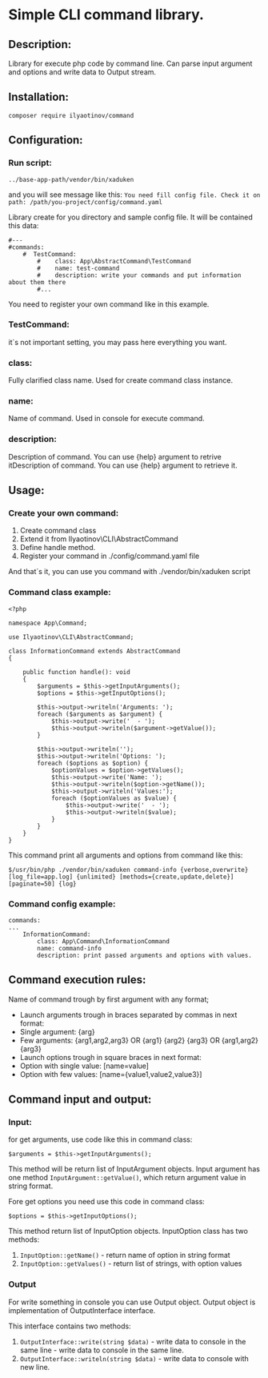 # Simple CLI command library.

## Description:
Library for execute php code by command line. Can parse input argument
and options and write data to Output stream.

## Installation: 
    composer require ilyaotinov/command
## Configuration:

### Run script:

    ../base-app-path/vendor/bin/xaduken

and you will see message like this: 
`You need fill config file. Check it on path: /path/you-project/config/command.yaml`

Library create for you directory and sample config file. It will be contained this data:


    #---
    #commands:
        #  TestCommand:
            #    class: App\AbstractCommand\TestCommand
            #    name: test-command
            #    description: write your commands and put information about them there
            #...

You need to register your own command like in this example.

### TestCommand:
it`s not important setting, you may pass here everything you want. 
### class: 
Fully clarified class name. Used for create command class instance.
### name: 
Name of command. Used in console for execute command.
### description: 
Description of command. You can use {help} argument to retrive itDescription of command. You can use {help} argument to retrieve it.

## Usage:

### Create your own command:

1. Create command class
2. Extend it from Ilyaotinov\CLI\AbstractCommand
3. Define handle method.
4. Register your command in ./config/command.yaml file

And that`s it, you can use you command with ./vendor/bin/xaduken script

### Command class example: 


    <?php

    namespace App\Command;

    use Ilyaotinov\CLI\AbstractCommand;

    class InformationCommand extends AbstractCommand
    {

        public function handle(): void
        {
            $arguments = $this->getInputArguments();
            $options = $this->getInputOptions();

            $this->output->writeln('Arguments: ');
            foreach ($arguments as $argument) {
                $this->output->write('  - ');
                $this->output->writeln($argument->getValue());
            }

            $this->output->writeln('');
            $this->output->writeln('Options: ');
            foreach ($options as $option) {
                $optionValues = $option->getValues();
                $this->output->write('Name: ');
                $this->output->writeln($option->getName());
                $this->output->writeln('Values:');
                foreach ($optionValues as $value) {
                    $this->output->write('  - ');
                    $this->output->writeln($value);
                }
            }
        }
    }

This command print all arguments and options from command like this: 

`$/usr/bin/php ./vendor/bin/xaduken command-info {verbose,overwrite} [log_file=app.log]
{unlimited} [methods={create,update,delete}] [paginate=50] {log}`

### Command config example:
    commands:
    ...
        InformationCommand:
            class: App\Command\InformationCommand
            name: command-info
            description: print passed arguments and options with values.


## Command execution rules:
Name of command trough by first argument with any format;
- Launch arguments trough in braces separated by commas in next format:
- Single argument: {arg}
- Few arguments: {arg1,arg2,arg3} OR {arg1} {arg2} {arg3}
  OR {arg1,arg2} {arg3}
- Launch options trough in square braces in next format:
- Option with single value: [name=value]
- Option with few values: [name={value1,value2,value3}]

## Command input and output:
### Input:
for get arguments, use code like this in command class:

    $arguments = $this->getInputArguments();
This method will be return list of InputArgument objects.
Input argument has one method `InputArgument::getValue()`, which 
return argument value in string format.

Fore get options you need use this code in command class:

    $options = $this->getInputOptions();
This method return list of InputOption objects.
InputOption class has two methods:
1. `InputOption::getName()` - return name of option in string format
2. `InputOption::getValues()` - return list of strings, with option values

### Output
For write something in console you can use Output object. 
Output object is implementation of OutputInterface interface.

This interface contains two methods:
1. `OutputInterface::write(string $data)` - write data to console in the same line - write data to console in the same line.
2. `OutputInterface::writeln(string $data)` - write data to console with new line.

